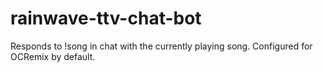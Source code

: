 # rainwave-ttv-chat-bot
Responds to !song in chat with the currently playing song. Configured for OCRemix by default.
